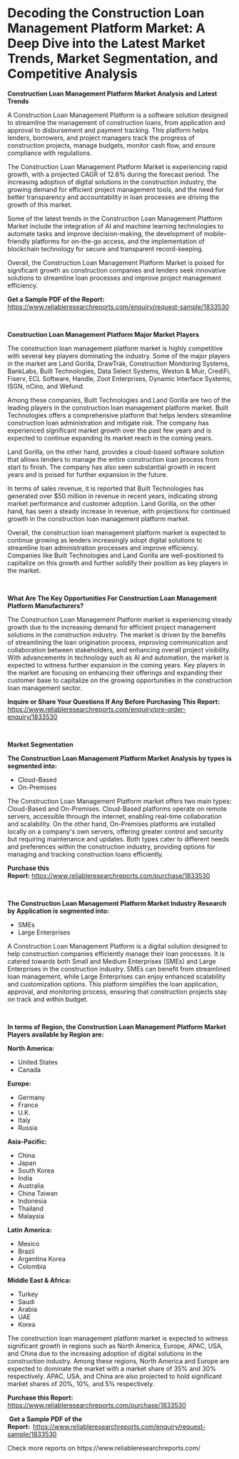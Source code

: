 <p><h1>Decoding the Construction Loan Management Platform Market: A Deep Dive into the Latest Market Trends, Market Segmentation, and Competitive Analysis</h1></p><p><strong>Construction Loan Management Platform Market Analysis and Latest Trends</strong></p>
<p><p>A Construction Loan Management Platform is a software solution designed to streamline the management of construction loans, from application and approval to disbursement and payment tracking. This platform helps lenders, borrowers, and project managers track the progress of construction projects, manage budgets, monitor cash flow, and ensure compliance with regulations.</p><p>The Construction Loan Management Platform Market is experiencing rapid growth, with a projected CAGR of 12.6% during the forecast period. The increasing adoption of digital solutions in the construction industry, the growing demand for efficient project management tools, and the need for better transparency and accountability in loan processes are driving the growth of this market.</p><p>Some of the latest trends in the Construction Loan Management Platform Market include the integration of AI and machine learning technologies to automate tasks and improve decision-making, the development of mobile-friendly platforms for on-the-go access, and the implementation of blockchain technology for secure and transparent record-keeping.</p><p>Overall, the Construction Loan Management Platform Market is poised for significant growth as construction companies and lenders seek innovative solutions to streamline loan processes and improve project management efficiency.</p></p>
<p><strong>Get a Sample PDF of the Report:&nbsp;</strong> <a href="https://www.reliableresearchreports.com/enquiry/request-sample/1833530">https://www.reliableresearchreports.com/enquiry/request-sample/1833530</a></p>
<p>&nbsp;</p>
<p><strong>Construction Loan Management Platform Major Market Players</strong></p>
<p><p>The construction loan management platform market is highly competitive with several key players dominating the industry. Some of the major players in the market are Land Gorilla, DrawTrak, Construction Monitoring Systems, BankLabs, Built Technologies, Data Select Systems, Weston & Muir, CrediFi, Fiserv, ECL Software, Handle, Zoot Enterprises, Dynamic Interface Systems, ISGN, nCino, and Wefund.</p><p>Among these companies, Built Technologies and Land Gorilla are two of the leading players in the construction loan management platform market. Built Technologies offers a comprehensive platform that helps lenders streamline construction loan administration and mitigate risk. The company has experienced significant market growth over the past few years and is expected to continue expanding its market reach in the coming years.</p><p>Land Gorilla, on the other hand, provides a cloud-based software solution that allows lenders to manage the entire construction loan process from start to finish. The company has also seen substantial growth in recent years and is poised for further expansion in the future.</p><p>In terms of sales revenue, it is reported that Built Technologies has generated over $50 million in revenue in recent years, indicating strong market performance and customer adoption. Land Gorilla, on the other hand, has seen a steady increase in revenue, with projections for continued growth in the construction loan management platform market.</p><p>Overall, the construction loan management platform market is expected to continue growing as lenders increasingly adopt digital solutions to streamline loan administration processes and improve efficiency. Companies like Built Technologies and Land Gorilla are well-positioned to capitalize on this growth and further solidify their position as key players in the market.</p></p>
<p>&nbsp;</p>
<p><strong>What Are The Key Opportunities For Construction Loan Management Platform Manufacturers?</strong></p>
<p><p>The Construction Loan Management Platform market is experiencing steady growth due to the increasing demand for efficient project management solutions in the construction industry. The market is driven by the benefits of streamlining the loan origination process, improving communication and collaboration between stakeholders, and enhancing overall project visibility. With advancements in technology such as AI and automation, the market is expected to witness further expansion in the coming years. Key players in the market are focusing on enhancing their offerings and expanding their customer base to capitalize on the growing opportunities in the construction loan management sector.</p></p>
<p><strong>Inquire or Share Your Questions If Any Before Purchasing This Report:</strong> <a href="https://www.reliableresearchreports.com/enquiry/pre-order-enquiry/1833530">https://www.reliableresearchreports.com/enquiry/pre-order-enquiry/1833530</a></p>
<p>&nbsp;</p>
<p><strong>Market Segmentation</strong></p>
<p><strong>The Construction Loan Management Platform Market Analysis by types is segmented into:</strong></p>
<p><ul><li>Cloud-Based</li><li>On-Premises</li></ul></p>
<p><p>The Construction Loan Management Platform market offers two main types: Cloud-Based and On-Premises. Cloud-Based platforms operate on remote servers, accessible through the internet, enabling real-time collaboration and scalability. On the other hand, On-Premises platforms are installed locally on a company's own servers, offering greater control and security but requiring maintenance and updates. Both types cater to different needs and preferences within the construction industry, providing options for managing and tracking construction loans efficiently.</p></p>
<p><strong>Purchase this Report:&nbsp;</strong><a href="https://www.reliableresearchreports.com/purchase/1833530">https://www.reliableresearchreports.com/purchase/1833530</a></p>
<p>&nbsp;</p>
<p><strong>The Construction Loan Management Platform Market Industry Research by Application is segmented into:</strong></p>
<p><ul><li>SMEs</li><li>Large Enterprises</li></ul></p>
<p><p>A Construction Loan Management Platform is a digital solution designed to help construction companies efficiently manage their loan processes. It is catered towards both Small and Medium Enterprises (SMEs) and Large Enterprises in the construction industry. SMEs can benefit from streamlined loan management, while Large Enterprises can enjoy enhanced scalability and customization options. This platform simplifies the loan application, approval, and monitoring process, ensuring that construction projects stay on track and within budget.</p></p>
<p>&nbsp;</p>
<p><strong>In terms of Region, the Construction Loan Management Platform Market Players available by Region are:</strong></p>
<p>
    <p> <strong> North America: </strong>
        <ul>
            <li>United States</li>
            <li>Canada</li>
        </ul>
        </p> 
    <p> <strong> Europe: </strong>
        <ul>
            <li>Germany</li>
            <li>France</li>
            <li>U.K.</li>
            <li>Italy</li>
            <li>Russia</li>
        </ul>
        </p> 
    <p> <strong> Asia-Pacific: </strong>
        <ul>
            <li>China</li>
            <li>Japan</li>
            <li>South Korea</li>
            <li>India</li>
            <li>Australia</li>
            <li>China Taiwan</li>
            <li>Indonesia</li>
            <li>Thailand</li>
            <li>Malaysia</li>
        </ul>
        </p> 
    <p> <strong> Latin America: </strong>
        <ul>
            <li>Mexico</li>
            <li>Brazil</li>
            <li>Argentina Korea</li>
            <li>Colombia</li>
        </ul>
        </p> 
    <p> <strong> Middle East & Africa: </strong>
        <ul>
            <li>Turkey</li>
            <li>Saudi</li>
            <li>Arabia</li>
            <li>UAE</li>
            <li>Korea</li>
        </ul>
    </p>
    </p>
<p><p>The construction loan management platform market is expected to witness significant growth in regions such as North America, Europe, APAC, USA, and China due to the increasing adoption of digital solutions in the construction industry. Among these regions, North America and Europe are expected to dominate the market with a market share of 35% and 30% respectively. APAC, USA, and China are also projected to hold significant market shares of 20%, 10%, and 5% respectively.</p></p>
<p><strong>Purchase this Report: </strong><a href="https://www.reliableresearchreports.com/purchase/1833530">https://www.reliableresearchreports.com/purchase/1833530</a></p>
<p>&nbsp;<strong>Get a Sample PDF of the Report:&nbsp;&nbsp;</strong><a href="https://www.reliableresearchreports.com/enquiry/request-sample/1833530">https://www.reliableresearchreports.com/enquiry/request-sample/1833530</a></p>
<p><strong></strong></p>
<p>Check more reports on https://www.reliableresearchreports.com/</p>